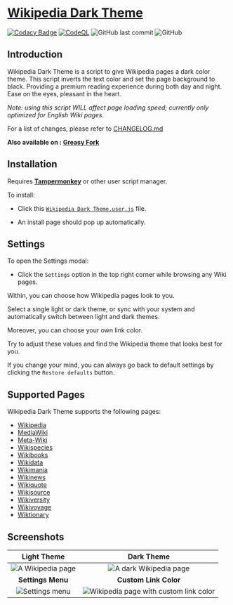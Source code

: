 # [Wikipedia Dark Theme](https://greasyfork.org/en/scripts/382833-wikipedia-dark-theme)

[![Codacy Badge](https://app.codacy.com/project/badge/Grade/960da3a5c8a44ccb9e35fcca45e5a88b)](https://www.codacy.com/gh/li-shangru/WikipediaDarkTheme/dashboard?utm_source=github.com&amp;utm_medium=referral&amp;utm_content=li-shangru/WikipediaDarkTheme&amp;utm_campaign=Badge_Grade)
[![CodeQL](https://github.com/li-shangru/WikipediaDarkTheme/actions/workflows/codeql-analysis.yml/badge.svg)](https://github.com/li-shangru/WikipediaDarkTheme/actions/workflows/codeql-analysis.yml)
![GitHub last commit](https://img.shields.io/github/last-commit/li-shangru/WikipediaDarkTheme)
![GitHub](https://img.shields.io/github/license/li-shangru/WikipediaDarkTheme)

## Introduction

Wikipedia Dark Theme is a script to give Wikipedia pages a dark color theme.
This script inverts the text color and set the page background to black.
Providing a premium reading experience during both day and night.
Ease on the eyes, pleasant in the heart.

_Note: using this script WILL affect page loading speed; currently only optimized for English Wiki pages._

For a list of changes, please refer to [CHANGELOG.md](https://github.com/li-shangru/WikipediaDarkTheme/blob/master/CHANGELOG.md)

**Also available on : [Greasy Fork](https://greasyfork.org/en/scripts/382833-wikipedia-dark-theme)**

## Installation

Requires **[Tampermonkey](https://www.tampermonkey.net/)** or other user script manager.

To install:

* Click this [`Wikipedia Dark Theme.user.js`](https://github.com/li-shangru/WikipediaDarkTheme/raw/master/Wikipedia%20Dark%20Theme.user.js) file.

* An install page should pop up automatically.

## Settings

To open the Settings modal:

* Click the `Settings` option in the top right corner while browsing any Wiki pages.

Within, you can choose how Wikipedia pages look to you.

Select a single light or dark theme, or sync with your system and automatically switch between light and dark themes.

Moreover, you can choose your own link color.

Try to adjust these values and find the Wikipedia theme that looks best for you.

If you change your mind, you can always go back to default settings by clicking the `Restore defaults` button.

## Supported Pages

Wikipedia Dark Theme supports the following pages:

* [Wikipedia](https://en.wikipedia.org/wiki/Main_Page)
* [MediaWiki](https://www.mediawiki.org/wiki/MediaWiki)
* [Meta-Wiki](https://meta.wikimedia.org/wiki/Main_Page)
* [Wikispecies](https://species.wikimedia.org/wiki/Main_Page)
* [Wikibooks](https://en.wikibooks.org/wiki/Main_Page)
* [Wikidata](https://www.wikidata.org/wiki/Wikidata:Main_Page)
* [Wikimania](https://wikimania.wikimedia.org/wiki/Wikimania)
* [Wikinews](https://en.wikinews.org/wiki/Main_Page)
* [Wikiquote](https://en.wikiquote.org/wiki/Main_Page)
* [Wikisource](https://en.wikisource.org/wiki/Main_Page)
* [Wikiversity](https://en.wikiversity.org/wiki/Wikiversity:Main_Page)
* [Wikivoyage](https://en.wikivoyage.org/wiki/Main_Page)
* [Wiktionary](https://en.wiktionary.org/wiki/Wiktionary:Main_Page)

## Screenshots

| **Light Theme**                                          | **Dark Theme**                                                                   |
| :------------------------------------------------------: | :-------------------------------------------------------------------------: |
| ![A Wikipedia page](/screenshots/dark_theme_disabled.png)| ![A dark Wikipedia page](/screenshots/dark_theme_enabled.png)               |
| **Settings Menu**                                        | **Custom Link Color**                                                       |
| ![Settings menu](/screenshots/settings_menu.png)         | ![Wikipedia page with custom link color](/screenshots/custom_link_color.png)|
